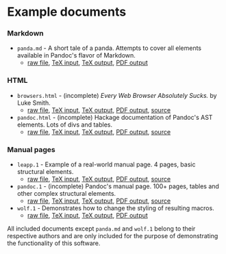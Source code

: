# Example documents

### Markdown

- `panda.md` - A short tale of a panda. Attempts to cover all elements available in Pandoc's flavor of Markdown.
    - [raw file][panda.md-raw], [TeX input][panda.md-input], [TeX output][panda.md-output], [PDF output][panda.md-pdf]

 [panda.md-raw]: files/panda.md?plain=1
 [panda.md-input]: markdown-panda.tex
 [panda.md-output]: https://github.com/drehak/pandoc-to-markdown/releases/download/latest/markdown-panda.pandoc.tex
 [panda.md-pdf]: https://github.com/drehak/pandoc-to-markdown/releases/download/latest/markdown-panda.pdf

### HTML

- `browsers.html` - (incomplete) *Every Web Browser Absolutely Sucks.* by Luke Smith.
    - [raw file][browsers.html-raw], [TeX input][browsers.html-input], [TeX output][browsers.html-output], [PDF output][browsers.html-pdf], [source][browsers.html-source]
- `pandoc.html` - (incomplete) Hackage documentation of Pandoc's AST elements. Lots of divs and tables.
    - [raw file][pandoc.html-raw], [TeX input][pandoc.html-input], [TeX output][pandoc.html-output], [PDF output][pandoc.html-pdf], [source][pandoc.html-source]

 [browsers.html-source]: https://lukesmith.xyz/articles/every-web-browser-absolutely-sucks
 [browsers.html-raw]: files/browsers.html?plain=1
 [browsers.html-input]: html-browsers.tex
 [browsers.html-output]: https://github.com/drehak/pandoc-to-markdown/releases/download/latest/html-browsers.pandoc.tex
 [browsers.html-pdf]: https://github.com/drehak/pandoc-to-markdown/releases/download/latest/html-browsers.pdf

 [pandoc.html-source]: https://hackage.haskell.org/package/pandoc-types-1.22/docs/Text-Pandoc-Definition.html
 [pandoc.html-raw]: files/pandoc.html?plain=1
 [pandoc.html-input]: html-pandoc.tex
 [pandoc.html-output]: https://github.com/drehak/pandoc-to-markdown/releases/download/latest/html-pandoc.pandoc.tex
 [pandoc.html-pdf]: https://github.com/drehak/pandoc-to-markdown/releases/download/latest/html-pandoc.pdf

### Manual pages

- `leapp.1` - Example of a real-world manual page. 4 pages, basic structural elements.
    - [raw file][leapp.1-raw], [TeX input][leapp.1-input], [TeX output][leapp.1-output], [PDF output][leapp.1-pdf], [source][leapp.1-source]
- `pandoc.1` - (incomplete) Pandoc's manual page. 100+ pages, tables and other complex structural elements.
    - [raw file][pandoc.1-raw], [TeX input][pandoc.1-input], [TeX output][pandoc.1-output], [PDF output][pandoc.1-pdf], [source][pandoc.1-source]
- `wolf.1` - Demonstrates how to change the styling of resulting macros.
    - [raw file][wolf.1-raw], [TeX input][wolf.1-input], [TeX output][wolf.1-output], [PDF output][wolf.1-pdf]

 [leapp.1-source]: https://github.com/oamg/leapp/blob/master/man/leapp.1
 [leapp.1-raw]: files/leapp.1
 [leapp.1-input]: man-leapp.tex
 [leapp.1-output]: https://github.com/drehak/pandoc-to-markdown/releases/download/latest/man-leapp.pandoc.tex
 [leapp.1-pdf]: https://github.com/drehak/pandoc-to-markdown/releases/download/latest/man-leapp.pdf

 [pandoc.1-source]: https://github.com/jgm/pandoc/blob/master/man/pandoc.1
 [pandoc.1-raw]: files/pandoc.1
 [pandoc.1-input]: man-pandoc.tex
 [pandoc.1-output]: https://github.com/drehak/pandoc-to-markdown/releases/download/latest/man-pandoc.pandoc.tex
 [pandoc.1-pdf]: https://github.com/drehak/pandoc-to-markdown/releases/download/latest/man-pandoc.pdf

 [wolf.1-raw]: files/wolf.1
 [wolf.1-input]: man-wolf.tex
 [wolf.1-output]: https://github.com/drehak/pandoc-to-markdown/releases/download/latest/man-wolf.pandoc.tex
 [wolf.1-pdf]: https://github.com/drehak/pandoc-to-markdown/releases/download/latest/man-wolf.pdf

All included documents except `panda.md` and `wolf.1` belong to their respective authors and are only included for the purpose of demonstrating the functionality of this software.

